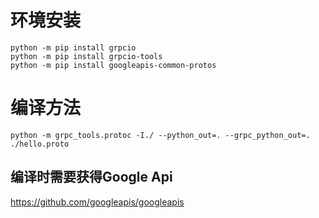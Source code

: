 # 环境安装

```
python -m pip install grpcio
python -m pip install grpcio-tools
python -m pip install googleapis-common-protos
```

# 编译方法
```
python -m grpc_tools.protoc -I./ --python_out=. --grpc_python_out=. ./hello.proto
```
## 编译时需要获得Google Api
https://github.com/googleapis/googleapis